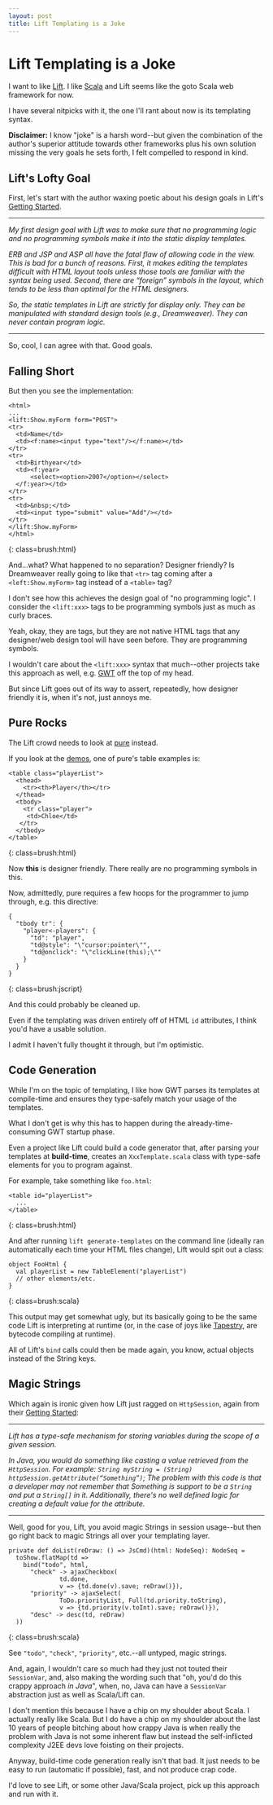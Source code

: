 ```yaml
---
layout: post
title: Lift Templating is a Joke
---
```


Lift Templating is a Joke
=========================

I want to like [Lift](http://liftweb.net). I like [Scala](http://scala-lang.org) and Lift seems like the goto Scala web framework for now.

I have several nitpicks with it, the one I'll rant about now is its templating syntax.

**Disclaimer:** I know "joke" is a harsh word--but given the combination of the author's superior attitude towards other frameworks plus his own solution missing the very goals he sets forth, I felt compelled to respond in kind.

Lift's Lofty Goal
-----------------

First, let's start with the author waxing poetic about his design goals in Lift's [Getting Started](http://liftweb.net/docs/getting_started/mod_master.html).

---

*My first design goal with Lift was to make sure that no programming logic and no programming symbols make it into the static display templates.*

*ERB and JSP and ASP all have the fatal flaw of allowing code in the view. This is bad for a bunch of reasons. First, it makes editing the templates difficult with HTML layout tools unless those tools are familiar with the syntax being used. Second, there are “foreign” symbols in the layout, which tends to be less than optimal for the HTML designers.*

*So, the static templates in Lift are strictly for display only. They can be manipulated with standard design tools (e.g., Dreamweaver). They can never contain program logic.*

---

So, cool, I can agree with that. Good goals.

Falling Short
-------------

But then you see the implementation:

    <html> 
    ... 
    <lift:Show.myForm form="POST"> 
    <tr> 
      <td>Name</td> 
      <td><f:name><input type="text"/></f:name></td> 
    </tr> 
    <tr> 
      <td>Birthyear</td> 
      <td><f:year> 
          <select><option>2007</option></select> 
      </f:year></td> 
    </tr> 
    <tr> 
      <td>&nbsp;</td> 
      <td><input type="submit" value="Add"/></td> 
    </tr> 
    </lift:Show.myForm> 
    </html>
{: class=brush:html}

And...what? What happened to no separation? Designer friendly? Is Dreamweaver really going to like that `<tr>` tag coming after a `<left:Show.myForm>` tag instead of a `<table>` tag?

I don't see how this achieves the design goal of "no programming logic". I consider the `<lift:xxx>` tags to be programming symbols just as much as curly braces.

Yeah, okay, they are tags, but they are not native HTML tags that any designer/web design tool will have seen before. They are programming symbols.

I wouldn't care about the `<lift:xxx>` syntax that much--other projects take this approach as well, e.g. [GWT](http://code.google.com/webtoolkit/) off the top of my head.

But since Lift goes out of its way to assert, repeatedly, how designer friendly it is, when it's not, just annoys me.

Pure Rocks
----------

The Lift crowd needs to look at [pure](http://beebole.com/pure/) instead.

If you look at the [demos](http://beebole.com/pure/demos/), one of pure's table examples is:

    <table class="playerList">
      <thead>
        <tr><th>Player</th></tr>
      </thead>
      <tbody>
        <tr class="player">
         <td>Chloe</td>
       </tr>
      </tbody>
    </table>
{: class=brush:html}

Now **this** is designer friendly. There really are no programming symbols in this.

Now, admittedly, pure requires a few hoops for the programmer to jump through, e.g. this directive:

    {
      "tbody tr": {
        "player<-players": {
          "td": "player",
          "td@style": "\"cursor:pointer\"",
          "td@onclick": "\"clickLine(this);\""
        }
      }
    }
{: class=brush:jscript}

And this could probably be cleaned up.

Even if the templating was driven entirely off of HTML `id` attributes, I think you'd have a usable solution.

I admit I haven't fully thought it through, but I'm optimistic.

Code Generation
---------------

While I'm on the topic of templating, I like how GWT parses its templates at compile-time and ensures they type-safely match your usage of the templates.

What I don't get is why this has to happen during the already-time-consuming GWT startup phase.

Even a project like Lift could build a code generator that, after parsing your templates at **build-time**, creates an `XxxTemplate.scala` class with type-safe elements for you to program against.

For example, take something like `foo.html`:

    <table id="playerList">
      ...
    </table>
{: class=brush:html}

And after running `lift generate-templates` on the command line (ideally ran automatically each time your HTML files change), Lift would spit out a class:

    object FooHtml {
      val playerList = new TableElement("playerList")
      // other elements/etc.
    }
{: class=brush:scala}

This output may get somewhat ugly, but its basically going to be the same code Lift is interpreting at runtime (or, in the case of joys like [Tapestry](http://tapestry.apache.org/), are bytecode compiling at runtime).

All of Lift's `bind` calls could then be made again, you know, actual objects instead of the String keys.

Magic Strings
-------------

Which again is ironic given how Lift just ragged on `HttpSession`, again from their [Getting Started](http://liftweb.net/docs/getting_started/mod_master.html):

---

*Lift has a type-safe mechanism for storing variables during the scope of a given session.*

*In Java, you would do something like casting a value retrieved from the `HttpSession`. For example: `String myString = (String) httpSession.getAttribute(“Something”)`; The problem with this code is that a developer may not remember that Something is support to be a `String` and put a `String[]` in it. Additionally, there's no well defined logic for creating a default value for the attribute.*

---

Well, good for you, Lift, you avoid magic Strings in session usage--but then go right back to magic Strings all over your templating layer.

    private def doList(reDraw: () => JsCmd)(html: NodeSeq): NodeSeq = 
      toShow.flatMap(td => 
        bind("todo", html, 
          "check" -> ajaxCheckbox(
                  td.done, 
                  v => {td.done(v).save; reDraw()}), 
          "priority" -> ajaxSelect(
                  ToDo.priorityList, Full(td.priority.toString), 
                  v => {td.priority(v.toInt).save; reDraw()}), 
          "desc" -> desc(td, reDraw) 
      ))
{: class=brush:scala}

See `"todo"`, `"check"`, `"priority"`, etc.--all untyped, magic strings.

And, again, I wouldn't care so much had they just not touted their `SessionVar`, and, also making the wording such that "oh, you'd do this crappy approach *in Java*", when, no, Java can have a `SessionVar` abstraction just as well as Scala/Lift can.

I don't mention this because I have a chip on my shoulder about Scala. I actually really like Scala. But I do have a chip on my shoulder about the last 10 years of people bitching about how crappy Java is when really the problem with Java is not some inherent flaw but instead the self-inflicted complexity J2EE devs love foisting on their projects.

Anyway, build-time code generation really isn't that bad. It just needs to be easy to run (automatic if possible), fast, and not produce crap code.

I'd love to see Lift, or some other Java/Scala project, pick up this approach and run with it.


